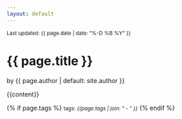 ```yaml
---
layout: default
---
```


<small>Last updated: {{ page.date | date: "%-D %B %Y" }}</small>
<h1>{{ page.title }}</h1>
<p class="view">by {{ page.author | default: site.author }}</p>

{{content}}

{% if page.tags %}
  <small>tags: <em>{{page.tags | join: "</em> - <em>" }}</em></small>
{% endif %}

